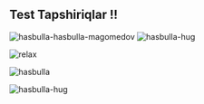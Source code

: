 ## Test Tapshiriqlar !!

![hasbulla-hasbulla-magomedov](https://github.com/user-attachments/assets/346932ae-123e-4245-99fb-fbf530b64821) ![hasbulla-hug](https://github.com/user-attachments/assets/c885dc56-7892-4bae-879e-f6f59fe2d9f4)






![relax](https://github.com/user-attachments/assets/f758c249-f120-4823-9f18-fee5a36120a2)


![hasbulla](https://github.com/user-attachments/assets/6e95ca93-d869-41c1-bbc5-8154fbb9f2b7)


![hasbulla-hug](https://github.com/user-attachments/assets/b6afc5f9-5a91-4895-9f1b-56bd74a7038c)
